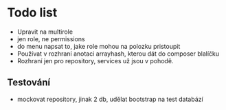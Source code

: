 # Todo list
- Upravit na multirole
- jen role, ne permissions
- do menu napsat to, jake role mohou na polozku pristoupit
- Používat v rozhraní anotaci arrayhash, kterou dát do composer blalíčku
- Rozhraní jen pro repository, services už jsou v pohodě.

## Testování
- mockovat repository, jinak 2 db, udělat bootstrap na test databází